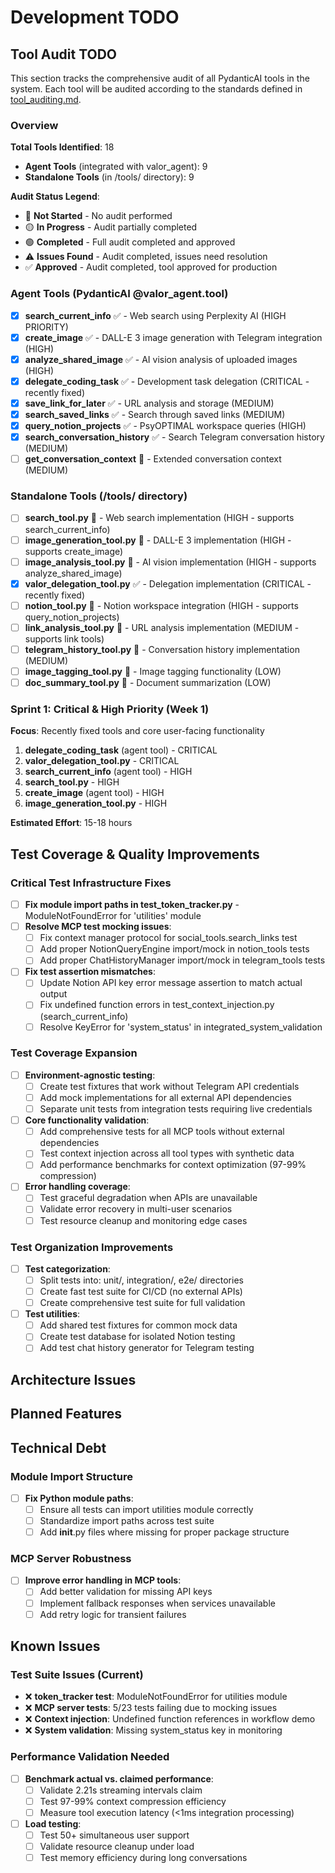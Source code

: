 # Development TODO

## Tool Audit TODO

This section tracks the comprehensive audit of all PydanticAI tools in the system. Each tool will be audited according to the standards defined in [tool_auditing.md](./tool_auditing.md).

### Overview

**Total Tools Identified**: 18
- **Agent Tools** (integrated with valor_agent): 9
- **Standalone Tools** (in /tools/ directory): 9

**Audit Status Legend**:
- 🔴 **Not Started** - No audit performed
- 🟡 **In Progress** - Audit partially completed  
- 🟢 **Completed** - Full audit completed and approved
- ⚠️ **Issues Found** - Audit completed, issues need resolution
- ✅ **Approved** - Audit completed, tool approved for production

### Agent Tools (PydanticAI @valor_agent.tool)

- [x] **search_current_info** ✅ - Web search using Perplexity AI (HIGH PRIORITY)
- [x] **create_image** ✅ - DALL-E 3 image generation with Telegram integration (HIGH)
- [x] **analyze_shared_image** ✅ - AI vision analysis of uploaded images (HIGH)
- [x] **delegate_coding_task** ✅ - Development task delegation (CRITICAL - recently fixed)
- [x] **save_link_for_later** ✅ - URL analysis and storage (MEDIUM)
- [x] **search_saved_links** ✅ - Search through saved links (MEDIUM)
- [x] **query_notion_projects** ✅ - PsyOPTIMAL workspace queries (HIGH)
- [x] **search_conversation_history** ✅ - Search Telegram conversation history (MEDIUM)
- [ ] **get_conversation_context** 🔴 - Extended conversation context (MEDIUM)

### Standalone Tools (/tools/ directory)

- [ ] **search_tool.py** 🔴 - Web search implementation (HIGH - supports search_current_info)
- [ ] **image_generation_tool.py** 🔴 - DALL-E 3 implementation (HIGH - supports create_image)
- [ ] **image_analysis_tool.py** 🔴 - AI vision implementation (HIGH - supports analyze_shared_image)
- [x] **valor_delegation_tool.py** ✅ - Delegation implementation (CRITICAL - recently fixed)
- [ ] **notion_tool.py** 🔴 - Notion workspace integration (HIGH - supports query_notion_projects)
- [ ] **link_analysis_tool.py** 🔴 - URL analysis implementation (MEDIUM - supports link tools)
- [ ] **telegram_history_tool.py** 🔴 - Conversation history implementation (MEDIUM)
- [ ] **image_tagging_tool.py** 🔴 - Image tagging functionality (LOW)
- [ ] **doc_summary_tool.py** 🔴 - Document summarization (LOW)

### Sprint 1: Critical & High Priority (Week 1)
**Focus**: Recently fixed tools and core user-facing functionality

1. **delegate_coding_task** (agent tool) - CRITICAL
2. **valor_delegation_tool.py** - CRITICAL  
3. **search_current_info** (agent tool) - HIGH
4. **search_tool.py** - HIGH
5. **create_image** (agent tool) - HIGH
6. **image_generation_tool.py** - HIGH

**Estimated Effort**: 15-18 hours

## Test Coverage & Quality Improvements

### Critical Test Infrastructure Fixes
- [ ] **Fix module import paths in test_token_tracker.py** - ModuleNotFoundError for 'utilities' module
- [ ] **Resolve MCP test mocking issues**:
  - [ ] Fix context manager protocol for social_tools.search_links test
  - [ ] Add proper NotionQueryEngine import/mock in notion_tools tests
  - [ ] Add proper ChatHistoryManager import/mock in telegram_tools tests
- [ ] **Fix test assertion mismatches**:
  - [ ] Update Notion API key error message assertion to match actual output
  - [ ] Fix undefined function errors in test_context_injection.py (search_current_info)
  - [ ] Resolve KeyError for 'system_status' in integrated_system_validation

### Test Coverage Expansion
- [ ] **Environment-agnostic testing**:
  - [ ] Create test fixtures that work without Telegram API credentials
  - [ ] Add mock implementations for all external API dependencies
  - [ ] Separate unit tests from integration tests requiring live credentials
- [ ] **Core functionality validation**:
  - [ ] Add comprehensive tests for all MCP tools without external dependencies
  - [ ] Test context injection across all tool types with synthetic data
  - [ ] Add performance benchmarks for context optimization (97-99% compression)
- [ ] **Error handling coverage**:
  - [ ] Test graceful degradation when APIs are unavailable
  - [ ] Validate error recovery in multi-user scenarios
  - [ ] Test resource cleanup and monitoring edge cases

### Test Organization Improvements
- [ ] **Test categorization**:
  - [ ] Split tests into: unit/, integration/, e2e/ directories
  - [ ] Create fast test suite for CI/CD (no external APIs)
  - [ ] Create comprehensive test suite for full validation
- [ ] **Test utilities**:
  - [ ] Add shared test fixtures for common mock data
  - [ ] Create test database for isolated Notion testing
  - [ ] Add test chat history generator for Telegram testing

## Architecture Issues

## Planned Features

## Technical Debt

### Module Import Structure
- [ ] **Fix Python module paths**:
  - [ ] Ensure all tests can import utilities module correctly
  - [ ] Standardize import paths across test suite
  - [ ] Add __init__.py files where missing for proper package structure

### MCP Server Robustness
- [ ] **Improve error handling in MCP tools**:
  - [ ] Add better validation for missing API keys
  - [ ] Implement fallback responses when services unavailable
  - [ ] Add retry logic for transient failures

## Known Issues

### Test Suite Issues (Current)
- ❌ **token_tracker test**: ModuleNotFoundError for utilities module
- ❌ **MCP server tests**: 5/23 tests failing due to mocking issues
- ❌ **Context injection**: Undefined function references in workflow demo
- ❌ **System validation**: Missing system_status key in monitoring

### Performance Validation Needed
- [ ] **Benchmark actual vs. claimed performance**:
  - [ ] Validate 2.21s streaming intervals claim
  - [ ] Test 97-99% context compression efficiency
  - [ ] Measure tool execution latency (<1ms integration processing)
- [ ] **Load testing**:
  - [ ] Test 50+ simultaneous user support
  - [ ] Validate resource cleanup under load
  - [ ] Test memory efficiency during long conversations